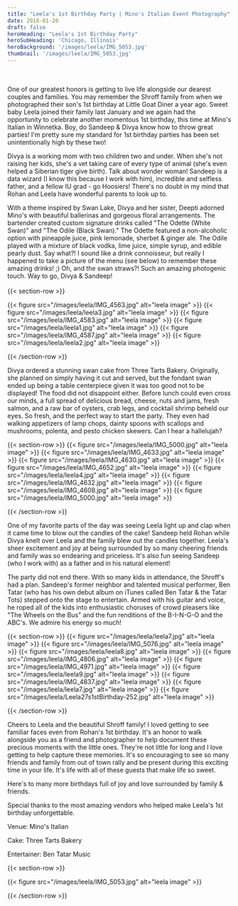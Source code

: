 ```yaml
---
title: "Leela's 1st Birthday Party | Mino's Italian Event Photography"
date: 2018-01-20
draft: false
heroHeading: "Leela's 1st Birthday Party"
heroSubHeading: 'Chicago, Illinois'
heroBackground: '/images/leela/IMG_5053.jpg'
thumbnail: '/images/leela/IMG_5053.jpg'
---
```

<br/>
<br/>
One of our greatest honors is getting to live life alongside our dearest couples and families. You may remember the Shroff family from when we photographed their son's 1st birthday at Little Goat Diner a year ago. Sweet baby Leela joined their family last January and we again had the opportunity to celebrate another momentous 1st birthday, this time at Mino's Italian in Winnetka. Boy, do Sandeep & Divya know how to throw great parties! I'm pretty sure my standard for 1st birthday parties has been set unintentionally high by these two!

Divya is a working mom with two children two and under. When she's not raising her kids, she's a vet taking care of every type of animal (she's even helped a Siberian tiger give birth). Talk about wonder woman! Sandeep is a data wizard (I know this because I work with him), incredible and selfless father, and a fellow IU grad - go Hoosiers! There's no doubt in my mind that Rohan and Leela have wonderful parents to look up to.

With a theme inspired by Swan Lake, Divya and her sister, Deepti adorned Mino's with beautiful ballerinas and gorgeous floral arrangements. The bartender created custom signature drinks called "The Odette (White Swan)" and "The Odile (Black Swan)." The Odette featured a non-alcoholic option with pineapple juice, pink lemonade, sherbet & ginger ale. The Odile played with a mixture of black vodka, lime juice, simple syrup, and edible pearly dust. Say what?! I sound like a drink connoisseur, but really I happened to take a picture of the menu (see below) to remember these amazing drinks! ;) Oh, and the swan straws?! Such an amazing photogenic touch. Way to go, Divya & Sandeep!
<br/>
<br/>
{{< section-row >}}

{{< figure src="/images/leela/IMG_4563.jpg" alt="leela image" >}}
{{< figure src="/images/leela/leela3.jpg" alt="leela image" >}}
{{< figure src="/images/leela/IMG_4583.jpg" alt="leela image" >}}
{{< figure src="/images/leela/leela1.jpg" alt="leela image" >}}
{{< figure src="/images/leela/IMG_4587.jpg" alt="leela image" >}}
{{< figure src="/images/leela/leela2.jpg" alt="leela image" >}}

{{< /section-row >}}

Divya ordered a stunning swan cake from Three Tarts Bakery. Originally, she planned on simply having it cut and served, but the fondant swan ended up being a table centerpiece given it was too good not to be displayed! The food did not disappoint either. Before lunch could even cross our minds, a full spread of delicious bread, cheese, nuts and jams, fresh salmon, and a raw bar of oysters, crab legs, and cocktail shrimp beheld our eyes. So fresh, and the perfect way to start the party. They even had walking appetizers of lamp chops, dainty spoons with scallops and mushrooms, polenta, and pesto chicken skewers. Can I hear a hallelujah? 

{{< section-row >}}
{{< figure src="/images/leela/IMG_5000.jpg" alt="leela image" >}}
{{< figure src="/images/leela/IMG_4633.jpg" alt="leela image" >}}
{{< figure src="/images/leela/IMG_4630.jpg" alt="leela image" >}}
{{< figure src="/images/leela/IMG_4652.jpg" alt="leela image" >}}
{{< figure src="/images/leela/leela4.jpg" alt="leela image" >}}
{{< figure src="/images/leela/IMG_4632.jpg" alt="leela image" >}}
{{< figure src="/images/leela/IMG_4608.jpg" alt="leela image" >}}
{{< figure src="/images/leela/IMG_5000.jpg" alt="leela image" >}}

{{< /section-row >}}

One of my favorite parts of the day was seeing Leela light up and clap when it came time to blow out the candles of the cake! Sandeep held Rohan while Divya knelt over Leela and the family blew out the candles together. Leela's sheer excitement and joy at being surrounded by so many cheering friends and family was so endearing and priceless. It's also fun seeing Sandeep (who I work with) as a father and in his natural element!

The party did not end there. With so many kids in attendance, the Shroff's had a plan. Sandeep's former neighbor and talented musical performer, Ben Tatar (who has his own debut album on iTunes called Ben Tatar & the Tatar Tots) stepped onto the stage to entertain. Armed with his guitar and voice, he roped all of the kids into enthusiastic choruses of crowd pleasers like "The Wheels on the Bus" and the fun renditions of the B-I-N-G-O and the ABC's. We admire his energy so much!

{{< section-row >}}
{{< figure src="/images/leela/leela7.jpg" alt="leela image" >}}
{{< figure src="/images/leela/IMG_5076.jpg" alt="leela image" >}}
{{< figure src="/images/leela/leela8.jpg" alt="leela image" >}}
{{< figure src="/images/leela/IMG_4806.jpg" alt="leela image" >}}
{{< figure src="/images/leela/IMG_4971.jpg" alt="leela image" >}}
{{< figure src="/images/leela/leela9.jpg" alt="leela image" >}}
{{< figure src="/images/leela/IMG_4837.jpg" alt="leela image" >}}
{{< figure src="/images/leela/leela7.jpg" alt="leela image" >}}
{{< figure src="/images/leela/Leela27s1stBirthday-252.jpg" alt="leela image" >}}

{{< /section-row >}}

Cheers to Leela and the beautiful Shroff family! I loved getting to see familiar faces even from Rohan's 1st birthday. It's an honor to walk alongside you as a friend and photographer to help document these precious moments with the little ones. They're not little for long and I love getting to help capture these memories. It's so encouraging to see so many friends and family from out of town rally and be present during this exciting time in your life. It's life with all of these guests that make life so sweet.

Here's to many more birthdays full of joy and love surrounded by family & friends.

Special thanks to the most amazing vendors who helped make Leela's 1st birthday unforgettable.

Venue: Mino's Italian

Cake: Three Tarts Bakery

Entertainer: Ben Tatar Music

{{< section-row >}}

{{< figure src="/images/leela/IMG_5053.jpg" alt="leela image" >}}

{{< /section-row >}}